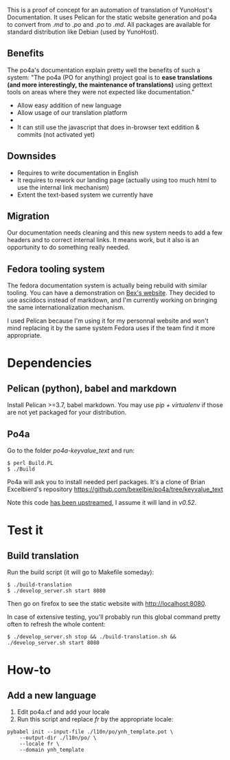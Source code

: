 This is a proof of concept for an automation of translation of YunoHost's Documentation. It uses Pelican for the static website generation and po4a to convert from _.md_ to _.po_ and _.po_ to _.md_. All packages are available for standard distribution like Debian (used by YunoHost).

## Benefits

The po4a's documentation explain pretty well the benefits of such a system: "The po4a (PO for anything) project goal is to **ease translations (and more interestingly, the maintenance of translations)** using gettext tools on areas where they were not expected like documentation."

* Allow easy addition of new language
* Allow usage of our translation platform
* 
* It can still use the javascript that does in-browser text eddition & commits (not activated yet)

## Downsides

* Requires to write documentation in English
* It requires to rework our landing page (actually using too much html to use the internal link mechanism)
* Extent the text-based system we currently have

## Migration

Our documentation needs cleaning and this new system needs to add a few headers and to correct internal links. It means work, but it also is an opportunity to do something really needed.

## Fedora tooling system

The fedora documentation system is actually being rebuild with similar tooling. You can have a demonstration on [Bex's website](https://bex.fedorapeople.org/fedora-docs-web/index.html). They decided to use asciidocs instead of markdown, and I'm currently working on bringing the same internationalization mechanism.

I used Pelican because I'm using it for my personnal website and won't mind replacing it by the same system Fedora uses if the team find it more appropriate.

# Dependencies

## Pelican (python), babel and markdown

Install Pelican >=3.7, babel markdown. You may use _pip + virtualenv_ if those are not yet packaged for your distribution.

## Po4a

Go to the folder _po4a-keyvalue_text_ and run:

```
$ perl Build.PL
$ ./Build
```

Po4a will ask you to install needed perl packages.
It's a clone of Brian Excelbierd's repository https://github.com/bexelbie/po4a/tree/keyvalue_text

Note this code [has been upstreamed](https://github.com/mquinson/po4a/commit/b0a06421ba89c218d927efe36913686981a2ecc0), I assume it will land in _v0.52_.

# Test it

## Build translation

Run the build script (it will go to Makefile someday):

```
$ ./build-translation
$ ./develop_server.sh start 8080
```

Then go on firefox to see the static website with [http://localhost:8080](http://localhost:8080).

In case of extensive testing, you'll probably run this global command pretty often to refresh the whole content:
```
$ ./develop_server.sh stop && ./build-translation.sh && ./develop_server.sh start 8080
```

# How-to

## Add a new language

1. Edit po4a.cf and add your locale
2. Run this script and replace *fr* by the appropriate locale:

```:bash
pybabel init --input-file ./l10n/po/ynh_template.pot \
	--output-dir ./l10n/po/ \
	--locale fr \
	--domain ynh_template
```
